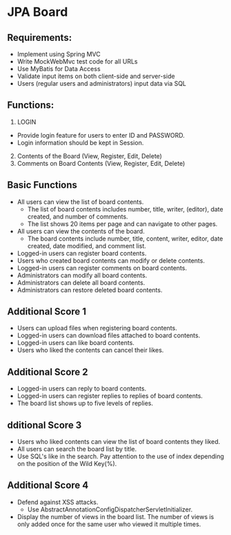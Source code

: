 # JPA Board

## Requirements:

- Implement using Spring MVC
- Write MockWebMvc test code for all URLs
- Use MyBatis for Data Access
- Validate input items on both client-side and server-side
- Users (regular users and administrators) input data via SQL

## Functions:

1. LOGIN
  - Provide login feature for users to enter ID and PASSWORD.
  - Login information should be kept in Session.
2. Contents of the Board (View, Register, Edit, Delete)
3. Comments on Board Contents (View, Register, Edit, Delete)

## Basic Functions

- All users can view the list of board contents.
  - The list of board contents includes number, title, writer, (editor), date created, and number of comments.
  - The list shows 20 items per page and can navigate to other pages.
- All users can view the contents of the board.
  - The board contents include number, title, content, writer, editor, date created, date modified, and comment list.
- Logged-in users can register board contents.
- Users who created board contents can modify or delete contents.
- Logged-in users can register comments on board contents.
- Administrators can modify all board contents.
- Administrators can delete all board contents.
- Administrators can restore deleted board contents.


## Additional Score 1 

- Users can upload files when registering board contents.
- Logged-in users can download files attached to board contents.
- Logged-in users can like board contents.
- Users who liked the contents can cancel their likes.

## Additional Score 2 

- Logged-in users can reply to board contents.
- Logged-in users can register replies to replies of board contents.
- The board list shows up to five levels of replies.

## dditional Score 3 

- Users who liked contents can view the list of board contents they liked.
- All users can search the board list by title.
- Use SQL's like in the search. Pay attention to the use of index depending on the position of the Wild Key(%).

## Additional Score 4 

- Defend against XSS attacks.
  - Use AbstractAnnotationConfigDispatcherServletInitializer.
- Display the number of views in the board list. The number of views is only added once for the same user who viewed it multiple times.
